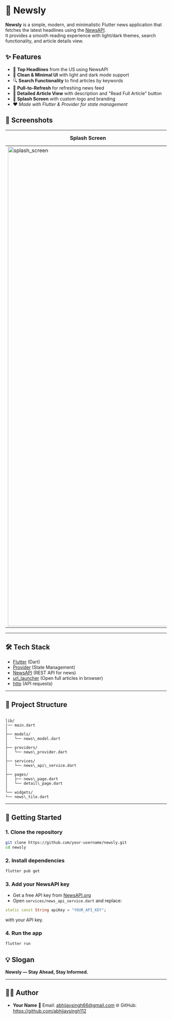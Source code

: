 
# 📰 Newsly

**Newsly** is a simple, modern, and minimalistic Flutter news application that fetches the latest headlines using the [NewsAPI](https://newsapi.org/).  
It provides a smooth reading experience with light/dark themes, search functionality, and article details view.


## ✨ Features

- 📌 **Top Headlines** from the US using NewsAPI  
- 🎨 **Clean & Minimal UI** with light and dark mode support  
- 🔍 **Search Functionality** to find articles by keywords  
- 🔄 **Pull-to-Refresh** for refreshing news feed  
- 📖 **Detailed Article View** with description and "Read Full Article" button  
- 🚀 **Splash Screen** with custom logo and branding  
- ❤️ *Made with Flutter & Provider for state management*  



## 📱 Screenshots


| Splash Screen | News List | Detail Screen |
|---------------|-----------|---------------|
|  <img width="500" height="1500" alt="splash_screen" src="https://github.com/user-attachments/assets/60437901-843a-4b94-a7c3-cfabb9f28467" /> | |<img width="500" height="1500" alt="News_page" src="https://github.com/user-attachments/assets/266b507b-5619-44e2-b49d-6e09b1f29687" />|| <img width="500" height="1500" alt="Detail_screen" src="https://github.com/user-attachments/assets/ef9476e5-ea72-499e-b291-764faadd50cf" /> |


---

## 🛠️ Tech Stack

- [Flutter](https://flutter.dev/) (Dart)  
- [Provider](https://pub.dev/packages/provider) (State Management)  
- [NewsAPI](https://newsapi.org/) (REST API for news)  
- [url_launcher](https://pub.dev/packages/url_launcher) (Open full articles in browser)  
- [http](https://pub.dev/packages/http) (API requests)  

---

## 📂 Project Structure

```

lib/
│── main.dart
│
├── models/
│   └── news\_model.dart
│
├── providers/
│   └── news\_provider.dart
│
├── services/
│   └── news\_api\_service.dart
│
├── pages/
│   ├── news\_page.dart
│   └── detail\_page.dart
│
└── widgets/
└── news\_tile.dart

````

---

## 🚀 Getting Started

### 1. Clone the repository
```bash
git clone https://github.com/your-username/newsly.git
cd newsly
````

### 2. Install dependencies

```bash
flutter pub get
```

### 3. Add your NewsAPI key

* Get a free API key from [NewsAPI.org](https://newsapi.org/)
* Open `services/news_api_service.dart` and replace:

```dart
static const String apiKey = "YOUR_API_KEY";
```

with your API key.

### 4. Run the app

```bash
flutter run
```

## 💡 Slogan

**Newsly — Stay Ahead, Stay Informed.**

---

## 👨‍💻 Author

* **Your Name**
  📧 Email: abhijaysingh66@gmail.com
  🌐 GitHub: https://github.com/abhijaysingh112
